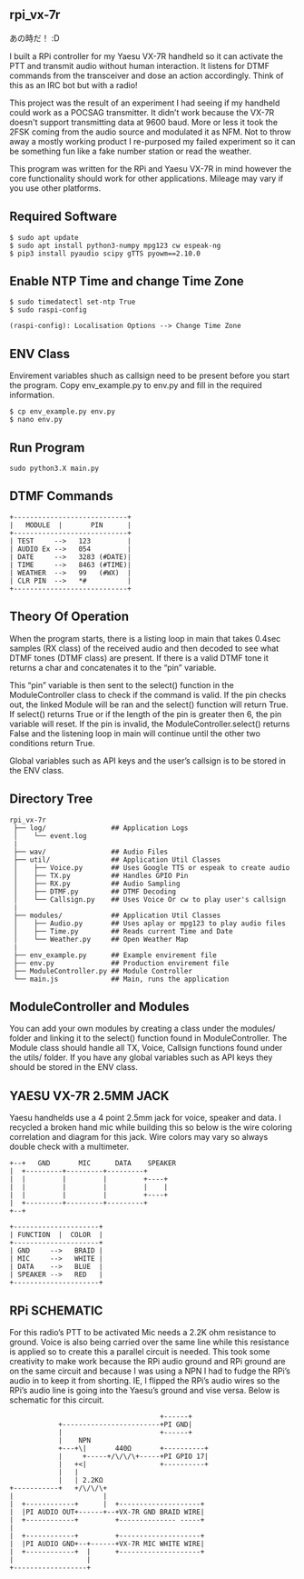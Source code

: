 ## rpi_vx-7r
あの時だ！ :D 

I built a RPi controller for my Yaesu VX-7R handheld so it can activate the PTT and transmit audio without human interaction. It listens for DTMF commands from the transceiver and dose an action accordingly. Think of this as an IRC bot but with a radio! 

This project was the result of an experiment I had seeing if my handheld could work as a POCSAG transmitter. It didn’t work because the VX-7R doesn't support transmitting data at 9600 baud. More or less it took the 2FSK coming from the audio source and modulated it as NFM. Not to throw away a mostly working product I re-purposed my failed experiment so it can be something fun like a fake number station or read the weather.

This program was written for the RPi and Yaesu VX-7R in mind however the core functionality should work for other applications. Mileage may vary if you use other platforms.

## Required Software
```
$ sudo apt update
$ sudo apt install python3-numpy mpg123 cw espeak-ng
$ pip3 install pyaudio scipy gTTS pyowm==2.10.0
```

## Enable NTP Time and change Time Zone
```
$ sudo timedatectl set-ntp True
$ sudo raspi-config 

(raspi-config): Localisation Options --> Change Time Zone
```

## ENV Class
Envirement variables shuch as callsign need to be present before you start the program. Copy env_example.py to env.py and fill in the required information. 
```
$ cp env_example.py env.py
$ nano env.py
```

## Run Program 
```
sudo python3.X main.py
```

## DTMF Commands
```
+----------------------------+
|   MODULE  |       PIN      |
+----------------------------+
| TEST     -->   123         |
| AUDIO Ex -->   054         |
| DATE     -->   3283 (#DATE)|
| TIME     -->   8463 (#TIME)|
| WEATHER  -->   99   (#WX)  |
| CLR PIN  -->   *#          |  
+----------------------------+
```

## Theory Of Operation
When the program starts, there is a listing loop in main that takes 0.4sec samples (RX class) of the received audio and then decoded to see what DTMF tones (DTMF class) are present. If there is a valid DTMF tone it returns a char and concatenates it to the “pin” variable.

This “pin” variable is then sent to the select() function in the ModuleController class to check if the command is valid. If the pin checks out, the linked Module will be ran and the select() function will return True. If select() returns True or if the length of the pin is greater then 6, the pin variable will reset. If the pin is invalid, the ModuleController.select() returns False and the listening loop in main will continue until the other two conditions return True. 

Global variables such as API keys and the user’s callsign is to be stored in the ENV class. 

## Directory Tree
```
rpi_vx-7r
 ├── log/                ## Application Logs
 │    └── event.log
 |
 ├── wav/                ## Audio Files
 ├── util/               ## Application Util Classes
 │    ├── Voice.py       ## Uses Google TTS or espeak to create audio
 │    ├── TX.py          ## Handles GPIO Pin
 │    ├── RX.py          ## Audio Sampling
 │    ├── DTMF.py        ## DTMF Decoding
 │    └── Callsign.py    ## Uses Voice Or cw to play user's callsign
 |
 ├── modules/            ## Application Util Classes
 │    ├── Audio.py       ## Uses aplay or mpg123 to play audio files
 │    ├── Time.py        ## Reads current Time and Date
 │    └── Weather.py     ## Open Weather Map 
 |
 ├── env_example.py      ## Example envirement file
 ├── env.py              ## Production envirement file
 ├── ModuleController.py ## Module Controller
 └── main.js             ## Main, runs the application
```

## ModuleController and Modules
You can add your own modules by creating a class under the modules/ folder and linking it to the select() function found in ModuleController. The Module class should handle all TX, Voice, Callsign functions found under the utils/ folder. If you have any global variables such as API keys they should be stored in the ENV class.  

## YAESU VX-7R 2.5MM JACK
 Yaesu handhelds use a 4 point 2.5mm jack for voice, speaker and data. I recycled a broken hand mic while building this so below is the wire coloring correlation and diagram for this jack. Wire colors may vary so always double check with a multimeter.                               

```
+--+   GND       MIC      DATA    SPEAKER
|  +---------+---------+---------+       
|  |         |         |         +----+	 
|  |         |         |         |    |	 
|  |         |         |         +----+  
|  +---------+---------+---------+       
+--+                                     

+---------------------+
| FUNCTION  |  COLOR  |
+---------------------+
| GND     -->   BRAID |
| MIC     -->   WHITE |
| DATA    -->   BLUE  |
| SPEAKER -->   RED   |
+---------------------+
```

## RPi SCHEMATIC                       
For this radio’s PTT to be activated Mic needs a 2.2K ohm resistance to ground. Voice is also being carried over the same line while this resistance is applied so to create this a parallel circuit is needed. This took some creativity to make work because the RPi audio ground and RPi ground are on the same circuit and because I was using a NPN I had to fudge the RPi’s audio in to keep it from shorting. IE, I flipped the RPi’s audio wires so the RPi’s audio line is going into the Yaesu’s ground and vise versa. Below is schematic for this circuit.    

```
                                     +------+    
            +------------------------+PI GND|    
            |                        +------+    
            |    NPN                             
            +---+\|       440Ω       +----------+
            |     +-----+/\/\/\+-----+PI GPIO 17|
            |   +<|                  +----------+
            |   |                                
            |   | 2.2KΩ                          
+-----------+   +/\/\/\+                         
|                      |                         
|  +------------+      |  +--------------------+ 
|  |PI AUDIO OUT+------+--+VX-7R GND BRAID WIRE| 
|  +------------+         +-------------- -----+ 
|                                                
|  +------------+         +--------------------+ 
|  |PI AUDIO GND+--+------+VX-7R MIC WHITE WIRE| 
|  +------------+  |      +--------------------+ 
|                  |                             
+------------------+                             
```
